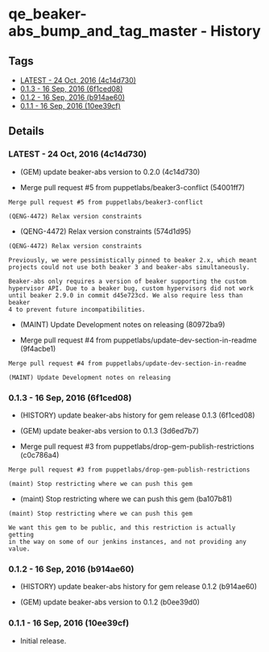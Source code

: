 # qe_beaker-abs_bump_and_tag_master - History
## Tags
* [LATEST - 24 Oct, 2016 (4c14d730)](#LATEST)
* [0.1.3 - 16 Sep, 2016 (6f1ced08)](#0.1.3)
* [0.1.2 - 16 Sep, 2016 (b914ae60)](#0.1.2)
* [0.1.1 - 16 Sep, 2016 (10ee39cf)](#0.1.1)

## Details
### <a name = "LATEST">LATEST - 24 Oct, 2016 (4c14d730)

* (GEM) update beaker-abs version to 0.2.0 (4c14d730)

* Merge pull request #5 from puppetlabs/beaker3-conflict (54001ff7)


```
Merge pull request #5 from puppetlabs/beaker3-conflict

(QENG-4472) Relax version constraints
```
* (QENG-4472) Relax version constraints (574d1d95)


```
(QENG-4472) Relax version constraints

Previously, we were pessimistically pinned to beaker 2.x, which meant
projects could not use both beaker 3 and beaker-abs simultaneously.

Beaker-abs only requires a version of beaker supporting the custom
hypervisor API. Due to a beaker bug, custom hypervisors did not work
until beaker 2.9.0 in commit d45e723cd. We also require less than beaker
4 to prevent future incompatibilities.
```
* (MAINT) Update Development notes on releasing (80972ba9)

* Merge pull request #4 from puppetlabs/update-dev-section-in-readme (9f4acbe1)


```
Merge pull request #4 from puppetlabs/update-dev-section-in-readme

(MAINT) Update Development notes on releasing
```
### <a name = "0.1.3">0.1.3 - 16 Sep, 2016 (6f1ced08)

* (HISTORY) update beaker-abs history for gem release 0.1.3 (6f1ced08)

* (GEM) update beaker-abs version to 0.1.3 (3d6ed7b7)

* Merge pull request #3 from puppetlabs/drop-gem-publish-restrictions (c0c786a4)


```
Merge pull request #3 from puppetlabs/drop-gem-publish-restrictions

(maint) Stop restricting where we can push this gem
```
* (maint) Stop restricting where we can push this gem (ba107b81)


```
(maint) Stop restricting where we can push this gem

We want this gem to be public, and this restriction is actually getting
in the way on some of our jenkins instances, and not providing any value.
```
### <a name = "0.1.2">0.1.2 - 16 Sep, 2016 (b914ae60)

* (HISTORY) update beaker-abs history for gem release 0.1.2 (b914ae60)

* (GEM) update beaker-abs version to 0.1.2 (b0ee39d0)

### <a name = "0.1.1">0.1.1 - 16 Sep, 2016 (10ee39cf)

* Initial release.
